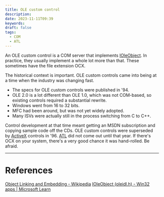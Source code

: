 ```yaml
---
title: OLE custom control
description: 
date: 2023-11-11T09:39
keywords: 
draft: false
tags:
  - COM
  - ATL
---
```

An OLE custom control is a COM server that implements [IOleObject](https://learn.microsoft.com/en-us/windows/win32/api/oleidl/nn-oleidl-ioleobject).  In practice, they usually implement a whole lot more than that.  These sometimes have the file extension OCX.

The historical context is important.  OLE custom controls came into being at a time when the industry was changing fast.

- The specs for OLE custom controls were published in '94.
- OLE 2.0 is a lot different than OLE 1.0, which was not COM-based, so existing controls required a substantial rewrite.
- Windows went from 16 to 32 bits.
- MFC had been around, but was not yet widely adopted.
- Many ISVs were actually still in the process switching from C to C++.

Control development at that time meant getting an MSDN subscription and copying sample code off the CDs. OLE custom controls were superseded by [ActiveX](/notes/computer/microsoft/com/activex) controls in '96.  [ATL](/notes/computer/microsoft/com/dynamic-composition/atl) did not come out until that year.  If there's OCX on your system, there's a very good chance it was hand-rolled.  Be afraid.

---
# References

[Object Linking and Embedding - Wikipedia](https://en.wikipedia.org/wiki/Object_Linking_and_Embedding)
[IOleObject (oleidl.h) - Win32 apps | Microsoft Learn](https://learn.microsoft.com/en-us/windows/win32/api/oleidl/nn-oleidl-ioleobject)
